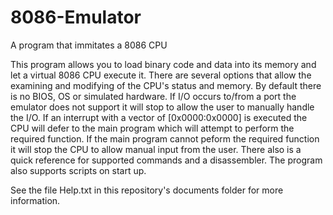 # 8086-Emulator
A program that immitates a 8086 CPU

This program allows you to load binary code and data into its memory and let a virtual 8086 CPU execute it. There are several options that allow the examining and modifying of the CPU's status and memory. By default there is no BIOS, OS or simulated hardware. If I/O occurs to/from a port the emulator does not support it will stop to allow the user to manually handle the I/O. If an interrupt with a vector of [0x0000:0x0000] is executed the CPU will defer to the main program which will attempt to perform the required function. If the main program cannot peform the required function it will stop the CPU to allow manual input from the user.  There also is a quick reference for supported commands and a disassembler. The program also supports scripts on start up.

See the file Help.txt in this repository's documents folder for more information.

